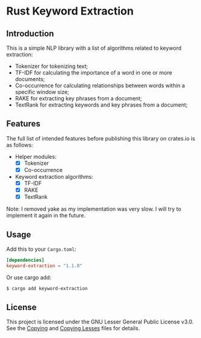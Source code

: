 # Rust Keyword Extraction

## Introduction

This is a simple NLP library with a list of algorithms related to keyword extraction:

- Tokenizer for tokenizing text;
- TF-IDF for calculating the importance of a word in one or more documents;
- Co-occurrence for calculating relationships between words within a specific window size;
- RAKE for extracting key phrases from a document;
- TextRank for extracting keywords and key phrases from a document;

## Features

The full list of intended features before publishing this library on crates.io is as follows:

- Helper modules:
    - [x] Tokenizer
    - [x] Co-occurrence
- Keyword extraction algorithms:
    - [x] TF-IDF
    - [x] RAKE
    - [x] TextRank

Note: I removed yake as my implementation was very slow. I will try to implement it again in the future.

## Usage

Add this to your `Cargo.toml`:

```toml
[dependencies]
keyword-extraction = "1.1.0"
```

Or use cargo add:

```bash
$ cargo add keyword-extraction
```

## License

This project is licensed under the GNU Lesser General Public License v3.0. See the [Copying](COPYING.md)
and [Copying Lesses](COPYING.LESSER.md) files for details.
